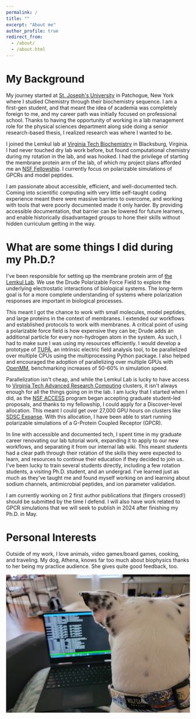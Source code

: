 ```yaml
---
permalink: /
title: ""
excerpt: "About me"
author_profile: true
redirect_from: 
  - /about/
  - /about.html
---
```


My Background
======

My journey started at [St. Joseph's University](https://www.sjny.edu/long-island) in Patchogue, New York where I studied Chemistry through their biochemistry sequence. I am a first-gen student, and that meant the idea of academia was completely foreign to me, and my career path was initially focused on professional school. Thanks to having the opportunity of working in a lab management role for the physical sciences department along side doing a senior research-based thesis, I realized research was where I wanted to be.

I joined the Lemkul lab at [Virginia Tech Biochemistry](https://www.biochem.vt.edu/) in Blacksburg, Virginia. I had never touched dry lab work before, but found computational chemistry during my rotation in the lab, and was hooked. I had the privilege of starting the membrane protein arm of the lab, of which my project plans afforded me an [NSF Fellowship](https://news.vt.edu/articles/2021/11/cals-bchm-nsf-grfp-fellow.html). I currently focus on polarizable simulations of GPCRs and model peptides.

I am passionate about accessible, efficient, and well-documented tech. Coming into scientific computing with very little self-taught coding experience meant there were massive barriers to overcome, and working with tools that were poorly documented made it only harder. By providing accessible documentation, that barrier can be lowered for future learners, and enable historically disadvantaged groups to hone their skills without hidden curriculum getting in the way.

What are some things I did during my Ph.D.?
======

I've been responsible for setting up the membrane protein arm of [the Lemkul Lab](https://www.thelemkullab.com/). We use the Drude Polarizable Force Field to explore the underlying electrostatic interactions of biological systems. The long-term goal is for a more complete understanding of systems where polarization responses are important in biological processes.

This meant I got the chance to work with small molecules, model peptides, and large proteins in the context of membranes. I extended our workflows and established protocols to work with membranes. A critical point of using a polarizable force field is how expensive they can be; Drude adds an additional particle for every non-hydrogen atom in the system. As such, I had to make sure I was using my resources efficiently. I would develop a prototype of [TUPÃ](https://github.com/mdpoleto/tupa), an intrinsic electric field analysis tool, to be parallelized over multiple CPUs using the multiprocessing Python package. I also helped and encouraged the adoption of parallelizing over multiple GPUs with [OpenMM](https://openmm.org/), benchmarking increases of 50-60% in simulation speed. 

Parallelization isn't cheap, and while the Lemkul Lab is lucky to have access to [Virginia Tech Advanced Research Computing](https://arc.vt.edu/) clusters, it isn't always enough for all the things going on in the lab. I am lucky that I started when I did, as the [NSF ACCESS](https://access-ci.org/) program began accepting graduate student-led proposals, and thanks to my fellowship, I could apply for a Discover-level allocation. This meant I could get over 27,000 GPU hours on clusters like [SDSC Expanse](https://www.sdsc.edu/support/user_guides/expanse.html). With this allocation, I have been able to start running polarizable simulations of a G-Protein Coupled Receptor (GPCR).

In line with accessible and documented tech, I spent time in my graduate career renovating our lab tutorial work, expanding it to apply to our new workflows, and separating it from our internal lab wiki. This meant students had a clear path through their rotation of the skills they were expected to learn, and resources to continue their education if they decided to join us. I've been lucky to train several students directly, including a few rotation students, a visiting Ph.D. student, and an undergrad. I've learned just as much as they've taught me and found myself working on and learning about sodium channels, antimicrobial peptides, and ion parameter validation. 

I am currently working on 2 first author publications that (fingers crossed!) should be submitted by the time I defend. I will also have work related to GPCR simulations that we will seek to publish in 2024 after finishing my Ph.D. in May.


Personal Interests 
======

Outside of my work, I love animals, video games/board games, cooking, and traveling. My dog, Athena, knows far too much about biophysics thanks to her being my practice audience. She gives quite good feedback, too. 

![Athena, my white with black polkadot dog, ](/files/athena.jpg)




